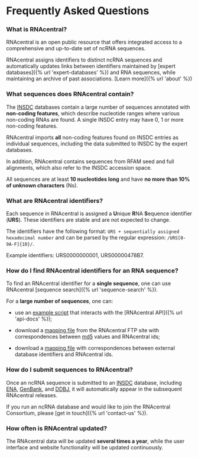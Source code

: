 
<h1><i class="fa fa-info-circle"></i> Frequently Asked Questions</h1>

### What is RNAcentral?

RNAcentral is an open public resource that offers integrated access
to a comprehensive and up-to-date set of ncRNA sequences.

RNAcentral assigns identifiers to distinct ncRNA sequences
and automatically updates links between identifiers maintained by [expert databases]({% url 'expert-databases' %})
and RNA sequences, while maintaining an archive of past associations.
[Learn more]({% url 'about' %})

### What sequences does RNAcentral contain?

The [INSDC](http://www.insdc.org/) databases contain a large number of sequences
annotated with **non-coding features**, which describe nucleotide ranges
where various non-coding RNAs are found. A single INSDC entry may have 0, 1 or more non-coding features.

RNAcentral imports **all** non-coding features found on INSDC entries
as individual sequences, including the data submitted to INSDC by the expert databases.

In addition, RNAcentral contains sequences from RFAM seed and full alignments,
which also refer to the INSDC accession space.

All sequences are at least **10 nucleotides long** and have **no more than 10%
of unknown characters** (Ns).

### What are RNAcentral identifiers?

Each sequence in RNAcentral is assigned a **U**nique **R**NA **S**equence identifier (**URS**).
These identifiers are stable and are not expected to change.

The identifiers have the following format: `URS + sequentially assigned hexadecimal number`
and can be parsed by the regular expression: `/URS[0-9A-F]{10}/`.

Example identifiers: URS0000000001, URS00000478B7.

### How do I find RNAcentral identifiers for an RNA sequence?

To find an RNAcentral identifier for a **single sequence**, one can use RNAcentral
[sequence search]({% url 'sequence-search' %}).

For a **large number of sequences**, one can:

* use an [example script](http://gist.github.com/AntonPetrov/177cef0a3b4799f01536) that interacts with the [RNAcentral API]({% url 'api-docs' %});

* download a [mapping file](ftp://ftp.ebi.ac.uk/pub/databases/RNAcentral/.current_release/md5/)
from the RNAcentral FTP site with correspondences
between [md5](http://en.wikipedia.org/wiki/MD5) values and RNAcentral ids;

* download a [mapping file](ftp://ftp.ebi.ac.uk/pub/databases/RNAcentral/.current_release/id_mapping/)
with correspondences between external database identifiers and RNAcentral ids.

### How do I submit sequences to RNAcentral?

Once an ncRNA sequence is submitted to an [INSDC](http://www.insdc.org/) database,
including [ENA](http://www.ebi.ac.uk/ena), [GenBank](http://www.ncbi.nlm.nih.gov/Genbank/index.html),
and [DDBJ](http://www.ddbj.nig.ac.jp/), it will automatically
appear in the subsequent RNAcentral releases.

If you run an ncRNA database and would like to join the RNAcentral Consortium,
please [get in touch]({% url 'contact-us' %}).

### How often is RNAcentral updated?

The RNAcentral data will be updated **several times a year**, while the user interface
and website functionality will be updated continuously.
